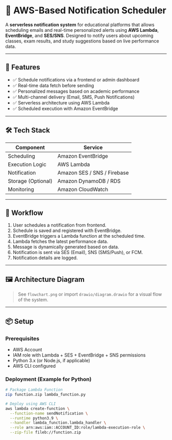 # 📧 AWS-Based Notification Scheduler

A **serverless notification system** for educational platforms that allows scheduling emails and real-time personalized alerts using **AWS Lambda**, **EventBridge**, and **SES/SNS**. Designed to notify users about upcoming classes, exam results, and study suggestions based on live performance data.

---

## 🚀 Features

- ✅ Schedule notifications via a frontend or admin dashboard
- ✅ Real-time data fetch before sending
- ✅ Personalized messages based on academic performance
- ✅ Multi-channel delivery (Email, SMS, Push Notifications)
- ✅ Serverless architecture using AWS Lambda
- ✅ Scheduled execution with Amazon EventBridge

---

## 🛠️ Tech Stack

| Component        | Service          |
|------------------|------------------|
| Scheduling       | Amazon EventBridge |
| Execution Logic  | AWS Lambda       |
| Notification     | Amazon SES / SNS / Firebase |
| Storage (Optional) | Amazon DynamoDB / RDS |
| Monitoring       | Amazon CloudWatch |

---

## 🔄 Workflow

1. User schedules a notification from frontend.
2. Schedule is saved and registered with EventBridge.
3. EventBridge triggers a Lambda function at the scheduled time.
4. Lambda fetches the latest performance data.
5. Message is dynamically generated based on data.
6. Notification is sent via SES (Email), SNS (SMS/Push), or FCM.
7. Notification details are logged.

---

## 🖼️ Architecture Diagram

> See `flowchart.png` or import `drawio/diagram.drawio` for a visual flow of the system.

---

## 📦 Setup

### Prerequisites

- AWS Account
- IAM role with Lambda + SES + EventBridge + SNS permissions
- Python 3.x (or Node.js, if applicable)
- AWS CLI configured

### Deployment (Example for Python)

```bash
# Package Lambda Function
zip function.zip lambda_function.py

# Deploy using AWS CLI
aws lambda create-function \
  --function-name sendNotification \
  --runtime python3.9 \
  --handler lambda_function.lambda_handler \
  --role arn:aws:iam::ACCOUNT_ID:role/lambda-execution-role \
  --zip-file fileb://function.zip
